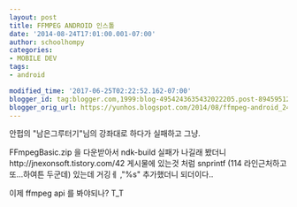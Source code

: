 ```yaml
---
layout: post
title: FFMPEG ANDROID 인스톨
date: '2014-08-24T17:01:00.001-07:00'
author: schoolhompy
categories:
- MOBILE DEV
tags:
- android

modified_time: '2017-06-25T02:22:52.162-07:00'
blogger_id: tag:blogger.com,1999:blog-4954243635432022205.post-8945951258916936010
blogger_orig_url: https://yunhos.blogspot.com/2014/08/ffmpeg-android_24.html
---
```


<p>안펍의 "남은그루터기"님의 강좌대로 하다가 실패하고 그냥.</p><p>FFmpegBasic.zip 을 다운받아서 ndk-build 실패가 나길래 봤더니 http://jnexonsoft.tistory.com/42 게시물에 있는것 처럼 snprintf (114 라인근처하고 또...하여튼 두군데) 있는데 거깅ㅔ ,"%s" 추가했더니 되더이다..</p><p>이제 ffmpeg api 를 봐야되나? T_T</p><p> </p><p> </p><p> </p><p> </p>